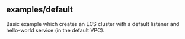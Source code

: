 ## examples/default

Basic example which creates an ECS cluster with a default listener and hello-world service (in the default VPC).
